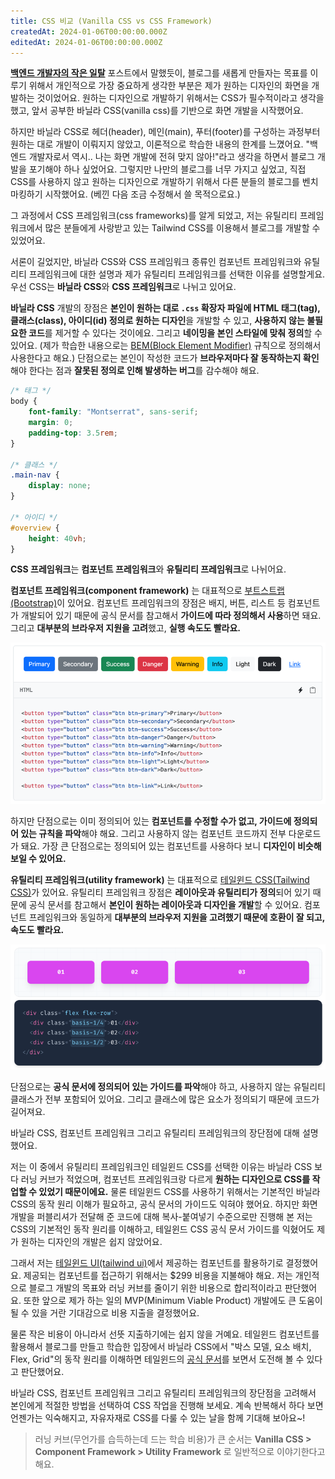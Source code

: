 ```yaml
---
title: CSS 비교 (Vanilla CSS vs CSS Framework)
createdAt: 2024-01-06T00:00:00.000Z
editedAt: 2024-01-06T00:00:00.000Z
---
```


**[백엔드 개발자의 작은 일탈](https://whitepaek.com/posts/2024/01/backend-developer-departure/)** 포스트에서 말했듯이,
블로그를 새롭게 만들자는 목표를 이루기 위해서 개인적으로 가장 중요하게 생각한 부분은 제가 원하는 디자인의 화면을 개발하는 것이었어요. 원하는 디자인으로 개발하기 위해서는 CSS가 필수적이라고 생각을 했고,
앞서 공부한 바닐라 CSS(vanilla css)를 기반으로 화면 개발을 시작했어요.

하지만 바닐라 CSS로 헤더(header), 메인(main), 푸터(footer)를 구성하는 과정부터 원하는 대로 개발이 이뤄지지 않았고, 이론적으로 학습한 내용의 한계를 느꼈어요.
"백엔드 개발자로서 역시.. 나는 화면 개발에 전혀 맞지 않아!"라고 생각을 하면서 블로그 개발을 포기해야 하나 싶었어요.
그렇지만 나만의 블로그를 너무 가지고 싶었고, 직접 CSS를 사용하지 않고 원하는 디자인으로 개발하기 위해서 다른 분들의 블로그를 벤치마킹하기 시작했어요. (베낀 다음 조금 수정해서 쓸 목적으로요.)

그 과정에서 CSS 프레임워크(css frameworks)를 알게 되었고,
저는 유틸리티 프레임워크에서 많은 분들에게 사랑받고 있는 Tailwind CSS를 이용해서 블로그를 개발할 수 있었어요.

서론이 길었지만, 바닐라 CSS와 CSS 프레임워크 종류인 컴포넌트 프레임워크와 유틸리티 프레임워크에 대한 설명과 제가 유틸리티 프레임워크를 선택한 이유를 설명할게요. 
우선 CSS는 **바닐라 CSS**와 **CSS 프레임워크**로 나뉘고 있어요.

**바닐라 CSS** 개발의 장점은 **본인이 원하는 대로 `.css` 확장자 파일에 HTML 태그(tag), 클래스(class), 아이디(id) 정의로 원하는 디자인**을 개발할 수 있고, **사용하지 않는 불필요한 코드**를 제거할 수 있다는 것이에요.
그리고 **네이밍을 본인 스타일에 맞춰 정의**할 수 있어요. (제가 학습한 내용으로는 [BEM(Block Element Modifier)](https://getbem.com/introduction/) 규칙으로 정의해서 사용한다고 해요.)
단점으로는 본인이 작성한 코드가 **브라우저마다 잘 동작하는지 확인**해야 한다는 점과 **잘못된 정의로 인해 발생하는 버그**를 감수해야 해요.

```css
/* 태그 */
body {
    font-family: "Montserrat", sans-serif;
    margin: 0;
    padding-top: 3.5rem;
}

/* 클래스 */
.main-nav {
    display: none;
}

/* 아이디 */
#overview {
    height: 40vh;
}
```

**CSS 프레임워크**는 **컴포넌트 프레임워크**와 **유틸리티 프레임워크**로 나뉘어요.

**컴포넌트 프레임워크(component framework)** 는 대표적으로 [부트스트랩(Bootstrap)](https://getbootstrap.com/)이 있어요.
컴포넌트 프레임워크의 장점은 배지, 버튼, 리스트 등 컴포넌트가 개발되어 있기 때문에 공식 문서를 참고해서 **가이드에 따라 정의해서 사용**하면 돼요.
그리고 **대부분의 브라우저 지원을 고려**했고, **실행 속도도 빨라요.**

![부트스트랩 예시](./images/bootstrap-example.png)

하지만 단점으로는 이미 정의되어 있는 **컴포넌트를 수정할 수가 없고, 가이드에 정의되어 있는 규칙을 파악**해야 해요. 그리고 사용하지 않는 컴포넌트 코드까지 전부 다운로드가 돼요.
가장 큰 단점으로는 정의되어 있는 컴포넌트를 사용하다 보니 **디자인이 비슷해 보일 수 있어요.**

**유틸리티 프레임워크(utility framework)** 는 대표적으로 [테일윈드 CSS(Tailwind CSS)](https://tailwindcss.com/)가 있어요.
유틸리티 프레임워크 장점은 **레이아웃과 유틸리티가 정의**되어 있기 때문에 공식 문서를 참고해서 **본인이 원하는 레이아웃과 디자인을 개발**할 수 있어요.
컴포넌트 프레임워크와 동일하게 **대부분의 브라우저 지원을 고려했기 때문에 호환이 잘 되고, 속도도 빨라요.**

![테일윈드 CSS 예시](./images/tailwind-css-example.png)

단점으로는 **공식 문서에 정의되어 있는 가이드를 파악**해야 하고, 사용하지 않는 유틸리티 클래스가 전부 포함되어 있어요. 그리고 클래스에 많은 요소가 정의되기 때문에 코드가 길어져요.

바닐라 CSS, 컴포넌트 프레임워크 그리고 유틸리티 프레임워크의 장단점에 대해 설명했어요.

저는 이 중에서 유틸리티 프레임워크인 테일윈드 CSS를 선택한 이유는 바닐라 CSS 보다 러닝 커브가 적었으며, 컴포넌트 프레임워크랑 다르게 **원하는 디자인으로 CSS를 작업할 수 있었기 때문이에요.**
물론 테일윈드 CSS를 사용하기 위해서는 기본적인 바닐라 CSS의 동작 원리 이해가 필요하고, 공식 문서의 가이드도 익혀야 했어요.
하지만 화면 개발을 퍼블리셔가 전달해 준 코드에 대해 복사-붙여넣기 수준으로만 진행해 본 저는 CSS의 기본적인 동작 원리를 이해하고, 테일윈드 CSS 공식 문서 가이드를 익혔어도 제가 원하는 디자인의 개발은 쉽지 않았어요.

그래서 저는 [테일윈드 UI(tailwind ui)](https://tailwindui.com/components)에서 제공하는 컴포넌트를 활용하기로 결정했어요. 제공되는 컴포넌트를 접근하기 위해서는 $299 비용을 지불해야 해요.
저는 개인적으로 블로그 개발의 목표와 러닝 커브를 줄이기 위한 비용으로 합리적이라고 판단했어요. 또한 앞으로 제가 하는 일의 MVP(Minimum Viable Product) 개발에도 큰 도움이 될 수 있을 거란 기대감으로 비용 지출을 결정했어요.

물론 작은 비용이 아니라서 선뜻 지출하기에는 쉽지 않을 거예요.
테일윈드 컴포넌트를 활용해서 블로그를 만들고 학습한 입장에서 바닐라 CSS에서 "박스 모델, 요소 배치, Flex, Grid"의 동작 원리를 이해하면 테일윈드의 [공식 문서](https://tailwindcss.com/docs/installation)를 보면서 도전해 볼 수 있다고 판단했어요.

바닐라 CSS, 컴포넌트 프레임워크 그리고 유틸리티 프레임워크의 장단점을 고려해서 본인에게 적절한 방법을 선택하여 CSS 작업을 진행해 보세요.
계속 반복해서 하다 보면 언젠가는 익숙해지고, 자유자재로 CSS를 다룰 수 있는 날을 함께 기대해 보아요~!

> 러닝 커브(무언가를 습득하는데 드는 학습 비용)가 큰 순서는 **Vanilla CSS > Component Framework > Utility Framework** 로 일반적으로 이야기한다고 해요.

